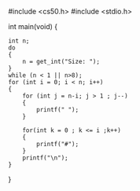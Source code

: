 #include <cs50.h>
#include <stdio.h>

int main(void)
{

    int n;
    do
    {
        n = get_int("Size: ");
    }
    while (n < 1 || n>8);
    for (int i = 0; i < n; i++)
    {
        for (int j = n-i; j > 1 ; j--)
        {
            printf(" ");
        }

        for(int k = 0 ; k <= i ;k++)
        {
            printf("#");
        }
        printf("\n");
    }
}

